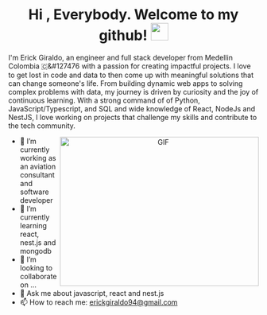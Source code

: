 <h1 align="center"><b>Hi , Everybody. Welcome to my github! </b><img src="https://media.giphy.com/media/hvRJCLFzcasrR4ia7z/giphy.gif" width="35"></h1>

I'm Erick Giraldo, an engineer and full stack developer from Medellin Colombia &#127464;&#127476 with a passion for creating impactful projects. I love to get lost in code and data to then come up with meaningful solutions that can change someone's life. From building dynamic web apps to solving complex problems with data, my journey is driven by curiosity and the joy of continuous learning. With a strong command of of Python, JavaScript/Typescript, and SQL and wide knowledge of React, NodeJs and NestJS, I love working on projects that challenge my skills and contribute to the tech community.

<a target="_blank" align="center">
  <img align="right" top="500" height="300" width="400" alt="GIF" src="https://media3.giphy.com/media/v1.Y2lkPTc5MGI3NjExcmpldHZnMTVncmZldGpxbWZuY2ltZ3JtZWY2ZTA4eWFvcmE4dmFmMSZlcD12MV9pbnRlcm5hbF9naWZfYnlfaWQmY3Q9Zw/qgQUggAC3Pfv687qPC/giphy.webp">
</a>

- 🔭 I’m currently working as an aviation consultant and software developer
- 🌱 I’m currently learning react, nest.js and mongodb
- 👯 I’m looking to collaborate on ...
- 💬 Ask me about javascript, react and nest.js
- 📫 How to reach me: erickgiraldo94@gmail.com
